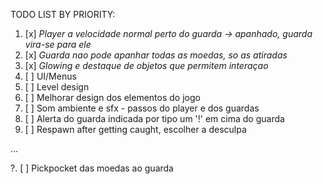 TODO LIST BY PRIORITY:

1. [x] *Player a velocidade normal perto do guarda -> apanhado, guarda vira-se para ele*
2. [x] *Guarda nao pode apanhar todas as moedas, so as atiradas* 
3. [x] *Glowing e destaque de objetos que permitem interaçao*
4. [ ] UI/Menus
5. [ ] Level design
6. [ ] Melhorar design dos elementos do jogo
7. [ ] Som ambiente e sfx  - passos do player e dos guardas
8. [ ] Alerta do guarda indicada por tipo um '!' em cima do guarda
9. [ ] Respawn after getting caught, escolher a desculpa


...


?. [ ] Pickpocket das moedas ao guarda
